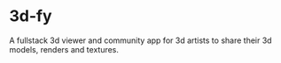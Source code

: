 # 3d-fy
A fullstack 3d viewer and community app for 3d artists to share their 3d models, renders and textures.   

